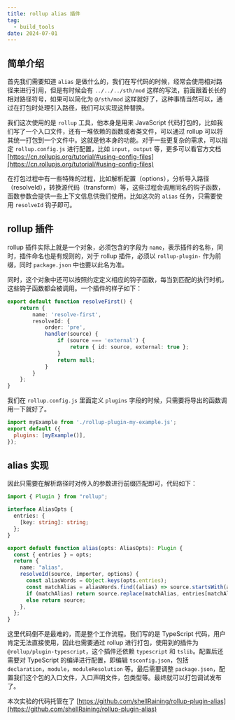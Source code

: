 ```yaml
---
title: rollup alias 插件
tag:
  - build_tools
date: 2024-07-01
---
```


## 简单介绍

首先我们需要知道 `alias` 是做什么的，我们在写代码的时候，经常会使用相对路径来进行引用，但是有时候会有 `../../../sth/mod` 这样的写法，前面跟着长长的相对路径符号，如果可以简化为 `@/sth/mod` 这样就好了，这种事情当然可以，通过在打包时处理引入路径，我们可以实现这种替换。

我们这次使用的是 `rollup` 工具，他本身是用来 JavaScript 代码打包的，比如我们写了一个入口文件，还有一堆依赖的函数或者类文件，可以通过 rollup 可以将其统一打包到一个文件中。这就是他本身的功能。对于一些更复杂的需求，可以指定 `rollup.config.js` 进行配置，比如 `input`，`output` 等，更多可以看官方文档 [https://cn.rollupjs.org/tutorial/#using-config-files](https://cn.rollupjs.org/tutorial/#using-config-files)

在打包过程中有一些特殊的过程，比如解析配置（options），分析导入路径（resolveId），转换源代码（transform）等，这些过程会调用同名的钩子函数，函数参数会提供一些上下文信息供我们使用。比如这次的 `alias` 任务，只需要使用 `resolveId` 钩子即可。

## rollup 插件

rollup 插件实际上就是一个对象，必须包含的字段为 `name`，表示插件的名称，同时，插件命名也是有规则的，对于 rollup 插件，必须以 `rollup-plugin-` 作为前缀，同时 `package.json` 中也要以此名为准。

同时，这个对象中还可以按照约定定义相应的钩子函数，每当到匹配的执行时机，这些钩子函数都会被调用。一个插件的样子如下：

```typescript
export default function resolveFirst() {
	return {
		name: 'resolve-first',
		resolveId: {
			order: 'pre',
			handler(source) {
				if (source === 'external') {
					return { id: source, external: true };
				}
				return null;
			}
		}
	};
}
```

我们在 `rollup.config.js` 里面定义 `plugins` 字段的时候，只需要将导出的函数调用一下就好了。

```JavaScript
import myExample from './rollup-plugin-my-example.js';
export default ({
  plugins: [myExample()],
});
```

## alias 实现

因此只需要在解析路径时对传入的参数进行前缀匹配即可，代码如下：

```TypeScript
import { Plugin } from "rollup";

interface AliasOpts {
  entries: {
    [key: string]: string;
  };
}

export default function alias(opts: AliasOpts): Plugin {
  const { entries } = opts;
  return {
    name: "alias",
    resolveId(source, importer, options) {
      const aliasWords = Object.keys(opts.entries);
      const matchAlias = aliasWords.find((alias) => source.startsWith(alias));
      if (matchAlias) return source.replace(matchAlias, entries[matchAlias]);
      else return source;
    },
  };
}
```

这里代码倒不是最难的，而是整个工作流程。我们写的是 TypeScript 代码，用户肯定无法直接使用，因此也需要通过 rollup 进行打包，使用到的插件为 `@rollup/plugin-typescript`，这个插件还依赖 `typescript` 和 `tslib`。配置后还需要对 TypeScript 的编译进行配置，即编辑 `tsconfig.json`，包括 `declaration`，`module`，`moduleResolution` 等。最后需要调整 `package.json`，配置我们这个包的入口文件，入口声明文件，包类型等。最终就可以打包调试发布了。

本次实验的代码托管在了 [https://github.com/shellRaining/rollup-plugin-alias](https://github.com/shellRaining/rollup-plugin-alias)
